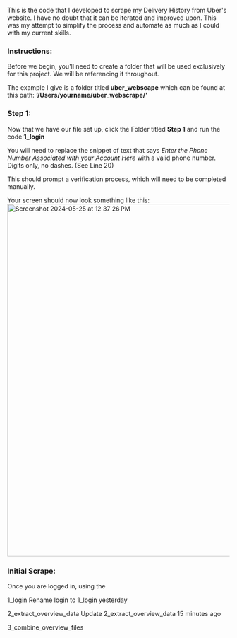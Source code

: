 This is the code that I developed to scrape my Delivery History from Uber's website. I have no doubt that it can be iterated and improved upon. This was my attempt to simplify the process and automate as much as I could with my current skills.

### Instructions:

Before we begin, you'll need to create a folder that will be used exclusively for this project. We will be referencing it throughout.

The example I give is a folder titled **uber_webscape** which can be found at this path:
**‘/Users/yourname/uber_webscrape/’**

### Step 1:

Now that we have our file set up, click the Folder titled **Step 1** and run the code **1_login**

You will need to replace the snippet of text that says _Enter the Phone Number Associated with your Account Here_ with a valid phone number. Digits only, no dashes. (See Line 20)

This should prompt a verification process, which will need to be completed manually.

Your screen should now look something like this: <img width="797" alt="Screenshot 2024-05-25 at 12 37 26 PM" src="https://github.com/ThatOneGuy1821/Scraping-Your-Uber-Driver-Data/assets/142834049/d7fda5a2-b52c-41e3-964a-0e1e12e2616e">

### Initial Scrape:

Once you are logged in, using the 







1_login
Rename login to 1_login
yesterday

2_extract_overview_data
Update 2_extract_overview_data
15 minutes ago

3_combine_overview_files
